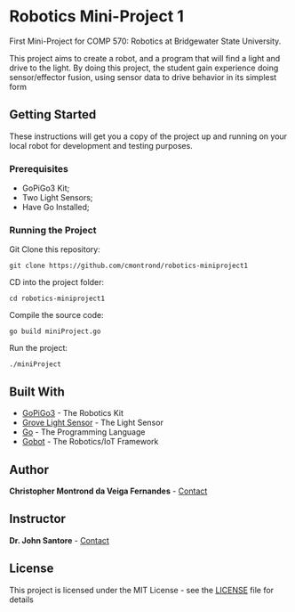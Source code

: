 # Robotics Mini-Project 1

First Mini-Project for COMP 570: Robotics at Bridgewater State University.<br>

This project aims to create a robot, and a program that will find a light and drive to the light.
By doing this project, the student gain experience doing sensor/effector fusion, using sensor data to drive behavior 
in its simplest form

## Getting Started

These instructions will get you a copy of the project up and running on your local robot for development 
and testing purposes.

### Prerequisites

* GoPiGo3 Kit;
* Two Light Sensors;
* Have Go Installed;

### Running the Project

Git Clone this repository:

```
git clone https://github.com/cmontrond/robotics-miniproject1
```

CD into the project folder:

```
cd robotics-miniproject1
```

Compile the source code:

```
go build miniProject.go
```

Run the project:

```
./miniProject
```

## Built With

* [GoPiGo3](https://www.dexterindustries.com/gopigo3/) - The Robotics Kit
* [Grove Light Sensor](https://gobot.io/documentation/drivers/grove-light-sensor/) - The Light Sensor
* [Go](https://golang.org//) - The Programming Language
* [Gobot](https://gobot.io/) - The Robotics/IoT Framework

## Author

**Christopher Montrond da Veiga Fernandes** - [Contact](mailto:cmontronddaveigafern@student.bridgew.edu)<br>

## Instructor

**Dr. John Santore** - [Contact](jsantore@bridgew.edu)

## License

This project is licensed under the MIT License - see the [LICENSE](LICENSE) file for details
